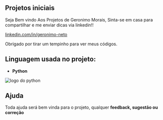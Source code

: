 ## Projetos iniciais

Seja Bem vindo Aos Projetos de Geronimo Morais, Sinta-se em casa para compartilhar e 
me enviar dicas via linkedin!! 

<a href="https://www.linkedin.com/in/geronimo-neto-47b153225/"><u>linkedin.com/in/geronimo-neto</u></a></p>

Obrigado por tirar um tempinho para ver meus códigos.

## Linguagem usada no projeto:

* **Python** 

![logo do python](https://arquivo.devmedia.com.br/marketing/img/guia-python-37024.png)

## Ajuda

Toda ajuda será bem vinda para o projeto, qualquer **feedback, sugestão ou correção**


